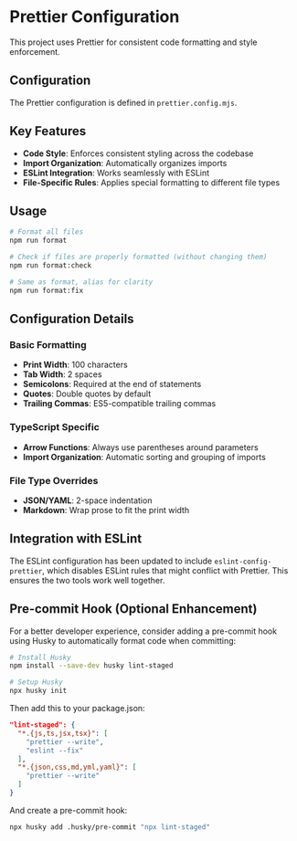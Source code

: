# Prettier Configuration

This project uses Prettier for consistent code formatting and style enforcement.

## Configuration

The Prettier configuration is defined in `prettier.config.mjs`.

## Key Features

- **Code Style**: Enforces consistent styling across the codebase
- **Import Organization**: Automatically organizes imports
- **ESLint Integration**: Works seamlessly with ESLint
- **File-Specific Rules**: Applies special formatting to different file types

## Usage

```bash
# Format all files
npm run format

# Check if files are properly formatted (without changing them)
npm run format:check

# Same as format, alias for clarity
npm run format:fix
```

## Configuration Details

### Basic Formatting

- **Print Width**: 100 characters
- **Tab Width**: 2 spaces
- **Semicolons**: Required at the end of statements
- **Quotes**: Double quotes by default
- **Trailing Commas**: ES5-compatible trailing commas

### TypeScript Specific

- **Arrow Functions**: Always use parentheses around parameters
- **Import Organization**: Automatic sorting and grouping of imports

### File Type Overrides

- **JSON/YAML**: 2-space indentation
- **Markdown**: Wrap prose to fit the print width

## Integration with ESLint

The ESLint configuration has been updated to include `eslint-config-prettier`, which disables ESLint
rules that might conflict with Prettier. This ensures the two tools work well together.

## Pre-commit Hook (Optional Enhancement)

For a better developer experience, consider adding a pre-commit hook using Husky to automatically
format code when committing:

```bash
# Install Husky
npm install --save-dev husky lint-staged

# Setup Husky
npx husky init
```

Then add this to your package.json:

```json
"lint-staged": {
  "*.{js,ts,jsx,tsx}": [
    "prettier --write",
    "eslint --fix"
  ],
  "*.{json,css,md,yml,yaml}": [
    "prettier --write"
  ]
}
```

And create a pre-commit hook:

```bash
npx husky add .husky/pre-commit "npx lint-staged"
```
